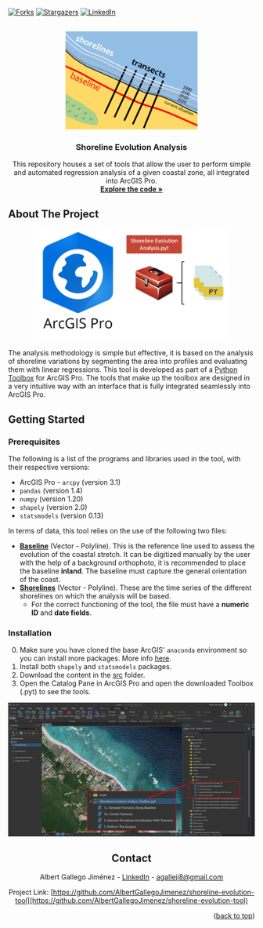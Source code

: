 <a name="readme-top"></a>

<!-- PROJECT SHIELDS -->
[![Forks][forks-shield]][forks-url]
[![Stargazers][stars-shield]][stars-url]
[![LinkedIn][linkedin-shield]][linkedin-url]

<!-- PROJECT LOGO -->
<br />
<div align="center">
  <a href="https://github.com/AlbertGallegoJimenez/shoreline-evolution-tool">
    <img src="images/logo-tool.png" alt="Logo" width="270" height="200">
  </a>

<h3 align="center">Shoreline Evolution Analysis</h3>

  <p align="center">
    This repository houses a set of tools that allow the user to perform simple and automated regression analysis of a given coastal zone, all integrated into ArcGIS Pro.
    <br />
    <a href="https://github.com/AlbertGallegoJimenez/shoreline-evolution-tool/tree/main/src/tools"><strong>Explore the code »</strong></a>
    <br />
  </p>
</div>

<!-- ABOUT THE PROJECT -->
## About The Project

<div align="center">
  <img src="images/framework.png" width="400">
</div>

The analysis methodology is simple but effective, it is based on the analysis of shoreline variations by segmenting the area into profiles and evaluating them with linear regressions.
This tool is developed as part of a [Python Toolbox](https://pro.arcgis.com/en/pro-app/latest/arcpy/geoprocessing_and_python/a-quick-tour-of-python-toolboxes.htm) for ArcGIS Pro. The tools that make up the toolbox are designed in a very intuitive way with an interface that is fully integrated seamlessly into ArcGIS Pro.


<!-- GETTING STARTED -->
## Getting Started

### Prerequisites
The following is a list of the programs and libraries used in the tool, with their respective versions:

* ArcGIS Pro - ```arcpy``` (version 3.1)
* ```pandas``` (version 1.4)
* ```numpy``` (version 1.20)
* ```shapely``` (version 2.0)
* ```statsmodels``` (version 0.13)

In terms of data, this tool relies on the use of the following two files:
* <ins>**Baseline**</ins> (Vector - Polyline). This is the reference line used to assess the evolution of the coastal stretch. It can be digitized manually by the user with the help of a background orthophoto, it is recommended to place the baseline **inland**. The baseline must capture the general orientation of the coast.
* <ins>**Shorelines**</ins> (Vector - Polyline). These are the time series of the different shorelines on which the analysis will be based.
  * For the correct functioning of the tool, the file must have a **numeric ID** and **date fields**.

### Installation

0. Make sure you have cloned the base ArcGIS' ```anaconda``` environment so you can install more packages. More info [here](https://pro.arcgis.com/en/pro-app/latest/arcpy/get-started/clone-an-environment.htm).
1. Install both ```shapely``` and ```statsmodels``` packages.
2. Download the content in the [src](https://github.com/AlbertGallegoJimenez/shoreline-evolution-tool/tree/main/src) folder.
3. Open the Catalog Pane in ArcGIS Pro and open the downloaded Toolbox (.pyt) to see the tools.
<div align="center">
  <a href="https://github.com/AlbertGallegoJimenez/shoreline-evolution-tool">
    <img src="images/open-toolbox.png" width="600" >
  </a>


<!-- CONTACT -->
## Contact

Albert Gallego Jiménez - [LinkedIn](https://www.linkedin.com/in/albert-gallego-jimenez) - agalleji8@gmail.com

Project Link: [https://github.com/AlbertGallegoJimenez/shoreline-evolution-tool](https://github.com/AlbertGallegoJimenez/shoreline-evolution-tool)

<p align="right">(<a href="#readme-top">back to top</a>)</p>


<!-- MARKDOWN LINKS & IMAGES -->
<!-- https://www.markdownguide.org/basic-syntax/#reference-style-links -->
[forks-shield]: https://img.shields.io/github/forks/AlbertGallegoJimenez/shoreline-evolution-tool.svg?style=for-the-badge
[forks-url]: https://github.com/AlbertGallegoJimenez/shoreline-evolution-tool/forks
[stars-shield]: https://img.shields.io/github/stars/AlbertGallegoJimenez/shoreline-evolution-tool.svg?style=for-the-badge
[stars-url]: https://github.com/AlbertGallegoJimenez/shoreline-evolution-tool/stargazers
[linkedin-shield]: https://img.shields.io/badge/-LinkedIn-black.svg?style=for-the-badge&logo=linkedin&colorB=555
[linkedin-url]: https://www.linkedin.com/in/albert-gallego-jimenez
